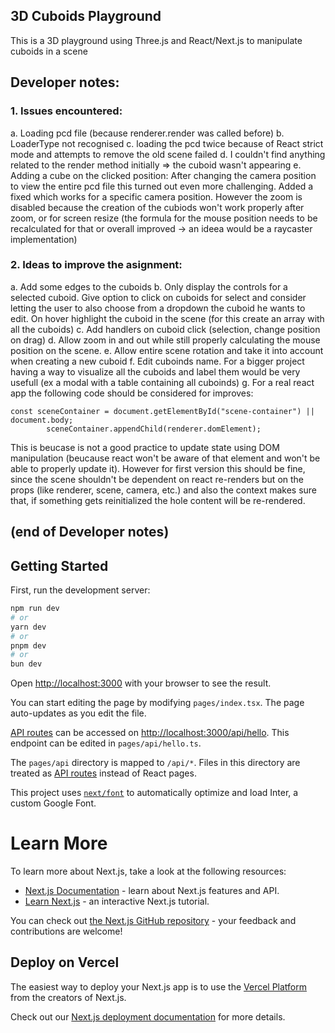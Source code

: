 ## 3D Cuboids Playground
This is a 3D playground using Three.js and React/Next.js to manipulate cuboids in a scene


## Developer notes:
### 1. Issues encountered:

a. Loading pcd file (because renderer.render was called before)
b. LoaderType not recognised 
c. loading the pcd twice because of React strict mode and attempts to remove the old scene failed 
d. I couldn't find anything related to the  render method initially => the cuboid wasn't appearing
e. Adding a cube on the clicked position: After changing the camera position to view the entire pcd file this turned out even more challenging. Added a fixed which works for a specific camera position. However the zoom is disabled because the creation of the cubiods won't work properly after zoom, or for screen resize (the formula for the mouse position needs to be recalculated for that or overall improved -> an ideea would be a raycaster implementation)

### 2. Ideas to improve the asignment:
a. Add some edges to the cuboids
b. Only display the controls for a selected cuboid. Give option to click on cuboids for select and consider letting the user to also choose from a dropdown the cuboid he wants to edit. On hover highlight the cuboid in the scene (for this create an array with all the cuboids)
c. Add handlers on cuboid click (selection, change position on drag)
d. Allow zoom in and out while still properly calculating the mouse position on the scene.
e. Allow entire scene rotation and take it into account when creating a new cuboid
f. Edit cuboinds name. For a bigger project having a way to visualize all the cuboids and label them would be very usefull (ex a modal with a table containing all cuboinds)
g. For a real react app the following code should be considered for improves:
```
const sceneContainer = document.getElementById("scene-container") || document.body;
        sceneContainer.appendChild(renderer.domElement);
```
This is beucase is not a good practice to update state using DOM manipulation (beucause react won't be aware of that element and won't be able to properly update it). 
However for first version this should be fine, since the scene shouldn't be dependent on react re-renders but on the props (like renderer, scene, camera, etc.) and also the context makes sure that, if something gets reinitialized the hole content will be re-rendered.  

## (end of Developer notes) 

## Getting Started

First, run the development server:

```bash
npm run dev
# or
yarn dev
# or
pnpm dev
# or
bun dev
```

Open [http://localhost:3000](http://localhost:3000) with your browser to see the result.

You can start editing the page by modifying `pages/index.tsx`. The page auto-updates as you edit the file.

[API routes](https://nextjs.org/docs/api-routes/introduction) can be accessed on [http://localhost:3000/api/hello](http://localhost:3000/api/hello). This endpoint can be edited in `pages/api/hello.ts`.

The `pages/api` directory is mapped to `/api/*`. Files in this directory are treated as [API routes](https://nextjs.org/docs/api-routes/introduction) instead of React pages.

This project uses [`next/font`](https://nextjs.org/docs/basic-features/font-optimization) to automatically optimize and load Inter, a custom Google Font.


# Learn More


To learn more about Next.js, take a look at the following resources:

- [Next.js Documentation](https://nextjs.org/docs) - learn about Next.js features and API.
- [Learn Next.js](https://nextjs.org/learn) - an interactive Next.js tutorial.

You can check out [the Next.js GitHub repository](https://github.com/vercel/next.js/) - your feedback and contributions are welcome!

## Deploy on Vercel

The easiest way to deploy your Next.js app is to use the [Vercel Platform](https://vercel.com/new?utm_medium=default-template&filter=next.js&utm_source=create-next-app&utm_campaign=create-next-app-readme) from the creators of Next.js.

Check out our [Next.js deployment documentation](https://nextjs.org/docs/deployment) for more details.

